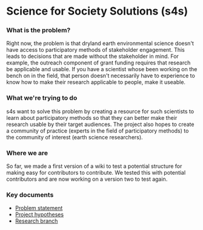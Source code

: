# Science for Society Solutions (s4s)

### What is the problem?

Right now, the problem is that dryland earth environmental science doesn't have access to participatory methods of stakeholder engagement. This leads to decisions that are made without the stakeholder in mind. For example, the outreach component of grant funding requires that research be applicable and usable. If you have a scientist whose been working on the bench on in the field, that person doesn't necessarily have to experience to know how to make their research applicable to people, make it useable. 

### What we're trying to do

s4s want to solve this problem by creating a resource for such scientists to learn about participatory methods so that they can better make their research usable by their target audiences. The project also hopes to create a community of practice (experts in the field of participatory methods) to the community of interest (earth science researchers).

### Where we are

So far, we made a first version of a wiki to test a potential structure for making easy for contributors to contribute. We tested this with potential contributors and are now working on a version two to test again.


### Key documents

- [Problem statement](https://github.com/meiqimichelle/s4s/wiki/Problem-statement)
- [Project hypotheses](https://github.com/meiqimichelle/s4s/wiki/Hypotheses)
- [Research branch](#)
